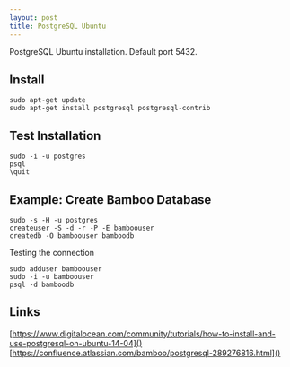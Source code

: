 ```yaml
---
layout: post
title: PostgreSQL Ubuntu
---
```


PostgreSQL Ubuntu installation. Default port 5432.

## Install

    sudo apt-get update 
    sudo apt-get install postgresql postgresql-contrib
  
## Test Installation
   
    sudo -i -u postgres
    psql  
    \quit

## Example: Create Bamboo Database

    sudo -s -H -u postgres
    createuser -S -d -r -P -E bamboouser
    createdb -O bamboouser bamboodb

Testing the connection

    sudo adduser bamboouser
    sudo -i -u bamboouser
    psql -d bamboodb

## Links
[https://www.digitalocean.com/community/tutorials/how-to-install-and-use-postgresql-on-ubuntu-14-04]()
[https://confluence.atlassian.com/bamboo/postgresql-289276816.html]()